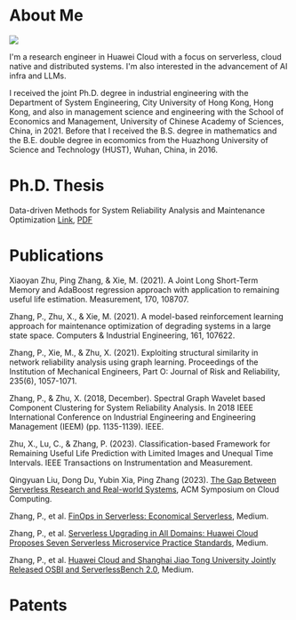 # About Me
![](WechatIMG650.jpg)

I'm a research engineer in Huawei Cloud with a focus on serverless, cloud native and distributed systems. I'm also interested in the advancement of AI infra and LLMs.  

I received the joint Ph.D. degree in industrial engineering with the Department of System Engineering, City University of Hong Kong, Hong Kong, and also in management science and engineering with the School of Economics and Management, University of Chinese Academy of Sciences, China, in 2021. Before that I received the B.S. degree in mathematics and the B.E. double degree in ecomomics from the Huazhong University of Science and Technology (HUST), Wuhan, China, in 2016.

# Ph.D. Thesis
Data-driven Methods for System Reliability Analysis and Maintenance Optimization
[Link](https://scholars.cityu.edu.hk/en/theses/theses(3b3b864d-a669-4e00-9acd-36db594fb949).html), [PDF](http://lbapp01.lib.cityu.edu.hk/capcheck/check.php?url=http://lbms03.cityu.edu.hk/theses/c_ftt/phd-adse-80267954.pdf)

# Publications
Xiaoyan Zhu, Ping Zhang, & Xie, M. (2021). A Joint Long Short-Term Memory and AdaBoost regression approach with application to remaining useful life estimation. Measurement, 170, 108707.

Zhang, P., Zhu, X., & Xie, M. (2021). A model-based reinforcement learning approach for maintenance optimization of degrading systems in a large state space. Computers & Industrial Engineering, 161, 107622.

Zhang, P., Xie, M., & Zhu, X. (2021). Exploiting structural similarity in network reliability analysis using graph learning. Proceedings of the Institution of Mechanical Engineers, Part O: Journal of Risk and Reliability, 235(6), 1057-1071.

Zhang, P., & Zhu, X. (2018, December). Spectral Graph Wavelet based Component Clustering for System Reliability Analysis. In 2018 IEEE International Conference on Industrial Engineering and Engineering Management (IEEM) (pp. 1135-1139). IEEE.

Zhu, X., Lu, C., & Zhang, P. (2023). Classification-based Framework for Remaining Useful Life Prediction with Limited Images and Unequal Time Intervals. IEEE Transactions on Instrumentation and Measurement.

Qingyuan Liu, Dong Du, Yubin Xia, Ping Zhang (2023). [The Gap Between Serverless Research and Real-world Systems](https://acmsocc.org/2023/accepted-papers.html), ACM Symposium on Cloud Computing.

Zhang, P., et al. [FinOps in Serverless: Economical Serverless](https://medium.com/@pingzhang8-c/finops-in-serverless-economical-serverless-9221fbc8e9ae), Medium.

Zhang, P., et al. [Serverless Upgrading in All Domains: Huawei Cloud Proposes Seven Serverless Microservice Practice Standards](https://medium.com/@pingzhang8-c/serverless-upgrading-in-all-domains-huawei-cloud-proposes-seven-serverless-microservice-practice-c2c4bb328a8b), Medium.

Zhang, P., et al. [Huawei Cloud and Shanghai Jiao Tong University Jointly Released OSBI and ServerlessBench 2.0](https://medium.com/@pingzhang8-c/huawei-cloud-and-shanghai-jiao-tong-university-jointly-released-osbi-and-serverlessbench-2-0-a42b7ae868d4), Medium.

# Patents

# 
